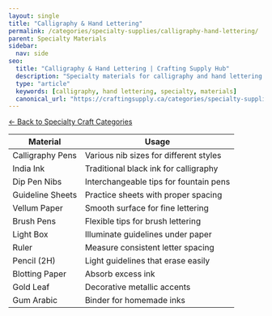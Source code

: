 ```yaml
---
layout: single
title: "Calligraphy & Hand Lettering"
permalink: /categories/specialty-supplies/calligraphy-hand-lettering/
parent: Specialty Materials
sidebar:
  nav: side
seo:
  title: "Calligraphy & Hand Lettering | Crafting Supply Hub"
  description: "Specialty materials for calligraphy and hand lettering."
  type: "article"
  keywords: [calligraphy, hand lettering, specialty, materials]
  canonical_url: "https://craftingsupply.ca/categories/specialty-supplies/calligraphy-hand-lettering/"
---
```


[← Back to Specialty Craft Categories](/categories/specialty-supplies/)

| Material | Usage |
|----------|-------|
| Calligraphy Pens | Various nib sizes for different styles |
| India Ink | Traditional black ink for calligraphy |
| Dip Pen Nibs | Interchangeable tips for fountain pens |
| Guideline Sheets | Practice sheets with proper spacing |
| Vellum Paper | Smooth surface for fine lettering |
| Brush Pens | Flexible tips for brush lettering |
| Light Box | Illuminate guidelines under paper |
| Ruler | Measure consistent letter spacing |
| Pencil (2H) | Light guidelines that erase easily |
| Blotting Paper | Absorb excess ink |
| Gold Leaf | Decorative metallic accents |
| Gum Arabic | Binder for homemade inks |
